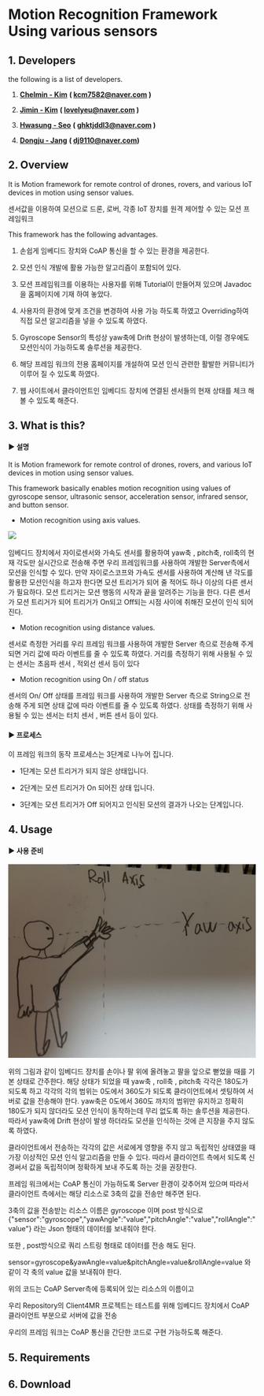 # Motion Recognition Framework Using various sensors

## 1. **Developers**

the following is a list of developers.

1. [**Chelmin - Kim**](https://github.com/cheolmin-Kim)  **\( kcm7582@naver.com \)**

2. [**Jimin - Kim**](https://github.com/SmileJM)  **\( lovelyeu@naver.com \)**

3. [**Hwasung - Seo**](https://github.com/Marsseo)  **\( ghktjddl3@naver.com \)**

4. [**Dongju - Jang**](https://github.com/Jdongju)  **\( dj9110@naver.com\)**

## 2. Overview

It is Motion framework for remote control of drones, rovers, and various IoT devices in motion using sensor values.

센서값을 이용하여 모션으로 드론, 로버, 각종 IoT 장치를 원격 제어할 수 있는 모션 프레임워크

This framework has the following advantages.

1. 손쉽게 임베디드 장치와 CoAP 통신을 할 수 있는 환경을 제공한다.

2. 모션 인식 개발에 활용 가능한 알고리즘이 포함되어 있다.

3. 모션 프레임워크를 이용하는 사용자를 위해 Tutorial이 만들어져 있으며 Javadoc을 홈페이지에 기재 하여 놓았다.

4. 사용자의 환경에 맞게 조건을 변경하여 사용 가능 하도록 하였고 Overriding하여 직접 모션 알고리즘을 넣을 수 있도록 하였다.

5. Gyroscope Sensor의 특성상 yaw축에 Drift 현상이 발생하는데, 이럴 경우에도 모션인식이 가능하도록 솔루션을 제공한다.

6. 해당 프레임 워크의 전용 홈페이지를 개설하여 모션 인식 관련한 활발한 커뮤니티가 이루어 질 수 있도록 하였다.

7. 웹 사이트에서 클라이언트인 임베디드 장치에 연결된 센서들의 현재 상태를 체크 해볼 수 있도록 해준다.

## 3. What is this?

#### **▶ 설명**

It is Motion framework for remote control of drones, rovers, and various IoT devices in motion using sensor values.

This framework basically enables motion recognition using values of gyroscope sensor, ultrasonic sensor, acceleration sensor, infrared sensor, and button sensor.

* Motion recognition using axis values.

![](http://blogfiles8.naver.net/MjAxNzA4MjBfMTU5/MDAxNTAzMTYwMTExNTk4.mWaDX1DZ4RmC70xyFR3iSviHcJFThplv7dVib9UiT9kg.wCmswrKRV5WMpa9tKij9jbQLWg6Pp21-46BzD-cPnqMg.PNG.sword97/yaw.png)

임베디드 장치에서 자이로센서와 가속도 센서를 활용하여 yaw축 , pitch축, roll축의 현재 각도만 실시간으로 전송해 주면 우리 프레임워크를 사용하여 개발한 Server측에서 모션을 인식할 수 있다. 만약 자이로스코프와 가속도 센서를 사용하여 계산해 낸 각도를 활용한 모션인식을 하고자 한다면 모션 트리거가 되어 줄 적어도 하나 이상의 다른 센서가 필요하다. 모션 트리거는 모션 행동의 시작과 끝을 알려주는 기능을 한다. 다른 센서가 모션 트리거가 되어 트리거가 On되고 Off되는 시점 사이에 취해진 모션이 인식 되어진다.

* Motion recognition using distance values.

센서로 측정한 거리를 우리 프레임 워크를 사용하여 개발한 Server 측으로 전송해 주게 되면 거리 값에 따라 이벤트를 줄 수 있도록 하였다. 거리를 측정하기 위해 사용될 수 있는 센서는 초음파 센서 , 적외선 센서 등이 있다

* Motion recognition using On / off status

센서의 On/ Off 상태를 프레임 워크를 사용하여 개발한 Server 측으로 String으로 전송해 주게 되면 상태 값에 따라 이벤트를 줄 수 있도록 하였다. 상태를 측정하기 위해 사용될 수 있는 센서는 터치 센서 , 버튼 센서 등이 있다.

#### ▶ 프로세스

이 프레임 워크의 동작 프로세스는 3단계로 나누어 집니다.

* 1단계는 모션 트리거가 되지 않은 상태입니다.

* 2단계는 모션 트리거가 On 되어진 상태 입니다.

* 3단계는 모션 트리거가 Off 되어지고 인식된 모션의 결과가 나오는 단계입니다.

## 4. Usage

#### ▶ 사용 준비

![](/assets/cap.PNG)

위의 그림과 같이 임베디드 장치를 손이나 팔 위에 올려놓고 팔을 앞으로 뻗었을 때를 기본 상태로 간주한다. 해당 상태가 되었을 때 yaw축 , roll축 , pitch축 각각은 180도가 되도록 하고 각각의 각의 범위는 0도에서 360도가 되도록 클라이언트에서 셋팅하여 서버로 값을 전송해야 한다. yaw축은 0도에서 360도 까지의 범위만 유지하고 정확히 180도가 되지 않더라도 모션 인식이 동작하는데 무리 없도록 하는 솔루션을 제공한다. 따라서 yaw축에 Drift 현상이 발생 하더라도 모션을 인식하는 것에 큰 지장을 주지 않도록 하였다.

클라이언트에서 전송하는 각각의 값은 서로에게 영향을 주지 않고 독립적인 상태였을 때 가장 이상적인 모션 인식 알고리즘을 만들 수 있다. 따라서 클라이언트 측에서 되도록 신경써서 값을 독립적이며 정확하게 보내 주도록 하는 것을 권장한다.

프레임 워크에서는 CoAP 통신이 가능하도록 Server 환경이 갖추어져 있으며 따라서 클라이언트 측에서는 해당 리소스로 3축의 값을 전송만 해주면 된다.

3축의 값을 전송받는 리소스 이름은 gyroscope 이며 post 방식으로 {"sensor":"gyroscope","yawAngle":"value","pitchAngle":"value","rollAngle":"value"}  라는 Json 형태의 데이터를 보내줘야 한다.

또한 , post방식으로 쿼리 스트링 형태로 데이터를 전송 해도 된다.

sensor=gyroscope&yawAngle=value&pitchAngle=value&rollAngle=value 와 같이 각 축의 value 값을 보내줘야 한다.





위의 코드는 CoAP Server측에 등록되어 있는 리소스의 이름이고 

우리 Repository의 Client4MR 프로젝트는 테스트를 위해 임베디드 장치에서 CoAP 클라이언트 부분으로 서버에 값을 전송







우리의 프레임 워크는 CoAP 통신을 간단한 코드로 구현 가능하도록 해준다.



## 5. Requirements

## 6. Download



